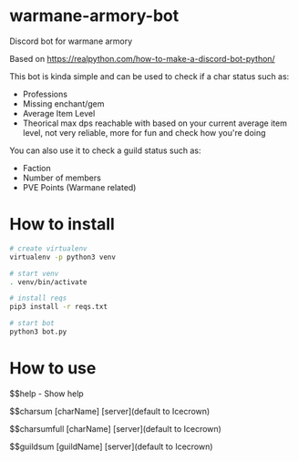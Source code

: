 # warmane-armory-bot
Discord bot for warmane armory

Based on https://realpython.com/how-to-make-a-discord-bot-python/

This bot is kinda simple and can be used to check if a char status such as:
   - Professions
   - Missing enchant/gem
   - Average Item Level
   - Theorical max dps reachable with based on your current average item level, not very reliable, more for fun and check how you're doing

You can also use it to check a guild status such as:
   - Faction
   - Number of members
   - PVE Points (Warmane related)


# How to install
```bash
# create virtualenv
virtualenv -p python3 venv

# start venv
. venv/bin/activate

# install reqs
pip3 install -r reqs.txt

# start bot
python3 bot.py
```

# How to use
$$help - Show help

$$charsum [charName] [server](default to Icecrown)

$$charsumfull [charName] [server](default to Icecrown)

$$guildsum [guildName] [server](default to Icecrown)
